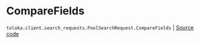 # CompareFields
`toloka.client.search_requests.PoolSearchRequest.CompareFields` | [Source code](https://github.com/Toloka/toloka-kit/blob/v0.1.24/src/client/search_requests.py#L248)

